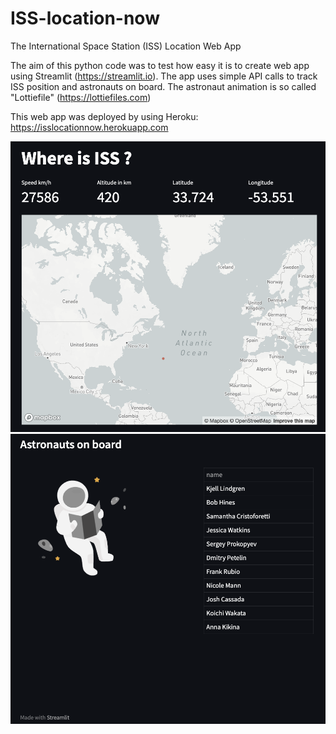 # ISS-location-now
The International Space Station (ISS) Location Web App

The aim of this python code was to test how easy it is to create web app using Streamlit (https://streamlit.io). The app uses simple API calls to track ISS position and astronauts on board. The astronaut animation is so called "Lottiefile" (https://lottiefiles.com)

This web app was deployed by using Heroku: https://isslocationnow.herokuapp.com 

<img src="/images/10.10.2022 screen1.png" width="600">
<img src="/images/10.10.2022 screen2.png" width="600">
